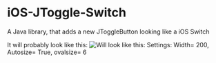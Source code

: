 # iOS-JToggle-Switch
A Java library, that adds a new JToggleButton looking like a iOS Switch

It will probably look like this: ![Will look like this:](http://i.imgur.com/nlwTIdu.png)
Settings: Width= 200, Autosize= True, ovalsize= 6
